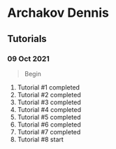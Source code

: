 # Archakov Dennis

## Tutorials

### 09 Oct 2021
>Begin

1. Tutorial #1 completed
2. Tutorial #2 completed
3. Tutorial #3 completed
4. Tutorial #4 completed
5. Tutorial #5 completed
6. Tutorial #6 completed
7. Tutorial #7 completed
8. Tutorial #8 start